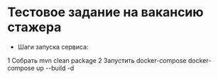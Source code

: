 # Тестовое задание на вакансию стажера

* Шаги запуска сервиса:

1 Собрать mvn clean package
2 Запустить docker-compose docker-compose up --build -d
